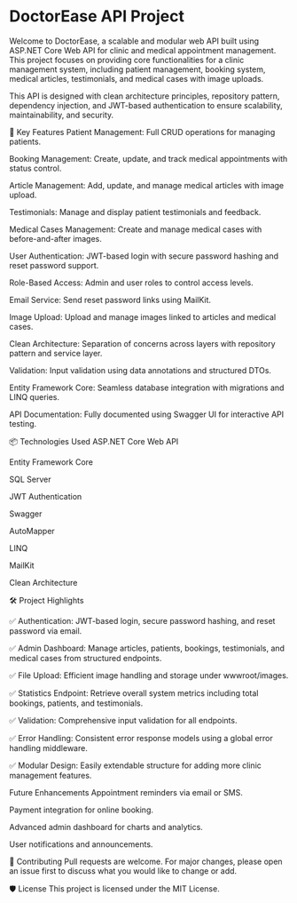 # DoctorEase API Project

Welcome to DoctorEase, a scalable and modular web API built using ASP.NET Core Web API for clinic and medical appointment management. This project focuses on providing core functionalities for a clinic management system, including patient management, booking system, medical articles, testimonials, and medical cases with image uploads.

This API is designed with clean architecture principles, repository pattern, dependency injection, and JWT-based authentication to ensure scalability, maintainability, and security.

🚀 Key Features
Patient Management: Full CRUD operations for managing patients.

Booking Management: Create, update, and track medical appointments with status control.

Article Management: Add, update, and manage medical articles with image upload.

Testimonials: Manage and display patient testimonials and feedback.

Medical Cases Management: Create and manage medical cases with before-and-after images.

User Authentication: JWT-based login with secure password hashing and reset password support.

Role-Based Access: Admin and user roles to control access levels.

Email Service: Send reset password links using MailKit.

Image Upload: Upload and manage images linked to articles and medical cases.

Clean Architecture: Separation of concerns across layers with repository pattern and service layer.

Validation: Input validation using data annotations and structured DTOs.

Entity Framework Core: Seamless database integration with migrations and LINQ queries.

API Documentation: Fully documented using Swagger UI for interactive API testing.

📦 Technologies Used
ASP.NET Core Web API

Entity Framework Core

SQL Server

JWT Authentication

Swagger

AutoMapper

LINQ

MailKit

Clean Architecture

🛠️ Project Highlights

✅ Authentication: JWT-based login, secure password hashing, and reset password via email.

✅ Admin Dashboard: Manage articles, patients, bookings, testimonials, and medical cases from structured endpoints.

✅ File Upload: Efficient image handling and storage under wwwroot/images.

✅ Statistics Endpoint: Retrieve overall system metrics including total bookings, patients, and testimonials.

✅ Validation: Comprehensive input validation for all endpoints.

✅ Error Handling: Consistent error response models using a global error handling middleware.

✅ Modular Design: Easily extendable structure for adding more clinic management features.

Future Enhancements
Appointment reminders via email or SMS.

Payment integration for online booking.

Advanced admin dashboard for charts and analytics.

User notifications and announcements.

🤝 Contributing
Pull requests are welcome. For major changes, please open an issue first to discuss what you would like to change or add.

🛡️ License
This project is licensed under the MIT License.



